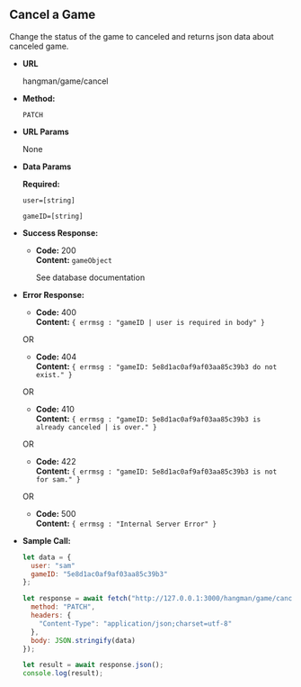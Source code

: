 ## **Cancel a Game**

Change the status of the game to canceled and returns json data about canceled game.

- **URL**

  hangman/game/cancel

- **Method:**

  `PATCH`

- **URL Params**

  None

- **Data Params**

   **Required:**
 
   `user=[string]`
   
   `gameID=[string]`   

- **Success Response:**

  - **Code:** 200 <br />
    **Content:** `gameObject`
    
    See database documentation

- **Error Response:**

  - **Code:** 400 <br />
    **Content:** `{ errmsg : "gameID | user is required in body" }`

  OR
  
  - **Code:** 404 <br />
    **Content:** `{ errmsg : "gameID: 5e8d1ac0af9af03aa85c39b3 do not exist." }`

  OR  
  
  - **Code:** 410 <br />
    **Content:** `{ errmsg : "gameID: 5e8d1ac0af9af03aa85c39b3 is already canceled | is over." }`

  OR
  
  - **Code:** 422 <br />
    **Content:** `{ errmsg : "gameID: 5e8d1ac0af9af03aa85c39b3 is not for sam." }`

  OR  
  
  - **Code:** 500 <br />
    **Content:** `{ errmsg : "Internal Server Error" }`

- **Sample Call:**

  ```javascript
  let data = {
    user: "sam"
    gameID: "5e8d1ac0af9af03aa85c39b3"
  };

  let response = await fetch("http://127.0.0.1:3000/hangman/game/cancel", {
    method: "PATCH",
    headers: {
      "Content-Type": "application/json;charset=utf-8"
    },
    body: JSON.stringify(data)
  });

  let result = await response.json();
  console.log(result);
  ```
